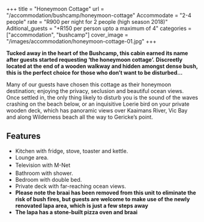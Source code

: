 +++
title = "Honeymoon Cottage"
url = "/accommodation/bushcamp/honeymoon-cottage"
Accommodate = "2-4 people"
rate = "R900 per night for 2 people (high season 2018)"
Aditional_guests = "+R150 per person upto a maximum of 4"
categories = ["accommodation", "bushcamp"]
cover_image = "/images/accommodation/honeymoon-cottage-01.jpg"
+++

**Tucked away in the heart of the Bushcamp, this cabin earned its name after guests started requesting ‘the honeymoon cottage’.** **Discreetly located at the end of a wooden walkway and hidden amongst dense bush, this is the perfect choice for those who don’t want to be disturbed…**

Many of our guests have chosen this cottage as their honeymoon destination; enjoying the privacy, seclusion and beautiful ocean views. Once settled in, the only thing likely to disturb you is the sound of the waves crashing on the beach below, or an inquisitive Loerie bird on your private wooden deck, which has panoramic views over Kaaimans River, Vic Bay and along Wilderness beach all the way to Gericke’s point.

## Features

*   Kitchen with fridge, stove, toaster and kettle.
*   Lounge area.
*   <span style="line-height: 24px;">Television with M-Net</span>
*   Bathroom with shower.
*   Bedroom with double bed.
*   Private deck with far-reaching ocean views.
*   **Please note the braai has been removed from this unit to eliminate the risk of bush fires, but guests are welcome to make use of the newly renovated lapa area, which is just a few steps away**
*   **The lapa has a stone-built pizza oven and braai**